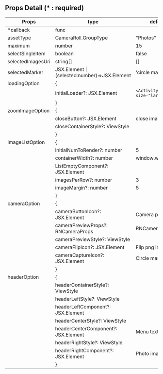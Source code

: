 ## Props Detail (\* : required)

| Props             | type                                          | default                              | etc                                                          |
| ----------------- | --------------------------------------------- | ------------------------------------ | ------------------------------------------------------------ |
| \*callback        | func                                          |                                      | (selectedImages:PhotoProps[],currentImage:PhotoProps)=>void  |
| assetType         | CameraRoll.GroupType                          | "Photos"                             | "ALL","Videos","Photos"                                      |
| maximum           | number                                        | 15                                   | To use this option,`selectSingleItem` option must be `false` |
| selectSingleItem  | boolean                                       | false                                | If `true` ,`maximum` option is ignored                       |
| selectedImagesUri | string[]                                      | []                                   | Set uri array with which is returned by callback             |
| selectedMarker    | JSX.Element \| (selected:number)=>JSX.Element | 'circle mark'                        | 'selected' is starts from 1                                  |
| loadingOption     | {                                             |                                      |                                                              |
|                   | initialLoader?: JSX.Element                   | `<ActivityIndicator size="large" />` | initialLoader: It's located at bottom of the photos          |
|                   | }                                             |                                      |                                                              |
| zoomImageOption   | {                                             |                                      |                                                              |
|                   | closeButton?: JSX.Element                     | close image                          |                                                              |
|                   | closeContainerStyle?: ViewStyle               |                                      |                                                              |
|                   | }                                             |                                      |                                                              |
| imageListOption   | {                                             |                                      |                                                              |
|                   | initialNumToRender?: number                   | 5                                    | Flatlist's props                                             |
|                   | containerWidth?: number                       | window.width                         | You can use react-native Dimensions to get window width      |
|                   | ListEmptyComponent?: JSX.Element              |                                      |                                                              |
|                   | imagesPerRow?: number                         | 3                                    | Not Recommend to be over 10                                  |
|                   | imageMargin?: number                          | 5                                    |                                                              |
|                   | }                                             |                                      |                                                              |
| cameraOption      | {                                             |                                      |                                                              |
|                   | cameraButtonIcon?: JSX.Element                | Camera png image                     |                                                              |
|                   | cameraPreviewProps?: RNCameraProps            | RNCameraProps                        | Props of the `react-native-camera`                           |
|                   | cameraPreviewStyle?: ViewStyle                |                                      |                                                              |
|                   | cameraFlipIcon?: JSX.Element                  | Flip png image                       |                                                              |
|                   | cameraCaptureIcon?: JSX.Element               | Circle mark                          |                                                              |
|                   | }                                             |                                      |                                                              |
| headerOption      | {                                             |                                      |                                                              |
|                   | headerContainerStyle?: ViewStyle             |                                      |                                                              |
|                   | headerLeftStyle?: ViewStyle                  |                                      |                                                              |
|                   | headerLeftComponent?: JSX.Element            |                                      |                                                              |
|                   | headerCenterStyle?: ViewStyle                |                                      |                                                              |
|                   | headerCenterComponent?: JSX.Element          | Menu text button                     | Text button for get album, you can choose a specific folder  |
|                   | headerRightStyle?: ViewStyle                 |                                      |                                                              |
|                   | headerRightComponent?: JSX.Element           | Photo image                          | Button to take photo                                         |
|                   | }                                             |                                      |                                                              |
